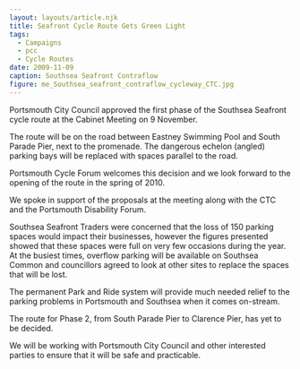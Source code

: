 ```yaml
---
layout: layouts/article.njk
title: Seafront Cycle Route Gets Green Light
tags:
  - Campaigns
  - pcc
  - Cycle Routes
date: 2009-11-09
caption: Southsea Seafront Contraflow
figure: me_Southsea_seafront_contraflow_cycleway_CTC.jpg
---
```


Portsmouth City Council approved the first phase of the Southsea Seafront cycle route at the Cabinet Meeting on 9 November.

The route will be on the road between Eastney Swimming Pool and South Parade Pier, next to the promenade. The dangerous echelon (angled) parking bays will be replaced with spaces parallel to the road.

Portsmouth Cycle Forum welcomes this decision and we look forward to the opening of the route in the spring of 2010.

We spoke in support of the proposals at the meeting along with the CTC and the Portsmouth Disability Forum.

Southsea Seafront Traders were concerned that the loss of 150 parking spaces would impact their businesses, however the figures presented showed that these spaces were full on very few occasions during the year. At the busiest times, overflow parking will be available on Southsea Common and councillors agreed to look at other sites to replace the spaces that will be lost.

The permanent Park and Ride system will provide much needed relief to the parking problems in Portsmouth and Southsea when it comes on-stream.

The route for Phase 2, from South Parade Pier to Clarence Pier, has yet to be decided.

We will be working with Portsmouth City Council and other interested parties to ensure that it will be safe and practicable.
